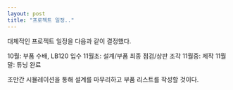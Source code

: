 ```yaml
---
layout: post
title: "프로젝트 일정.."
---
```


대체적인 프로젝트 일정을 다음과 같이 결정했다.

10월: 부품 수배, LB120 입수
11월초: 설계/부품 최종 점검/상판 조각
11월중: 제작
11월말: 튜닝 완료


조만간 시뮬레이션을 통해 설계를 마무리하고 부품 리스트를 작성할 것이다.


